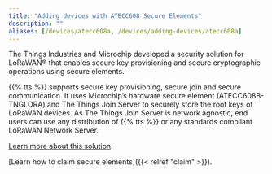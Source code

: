 ```yaml
---
title: "Adding devices with ATECC608 Secure Elements"
description: ""
aliases: [/devices/atecc608a, /devices/adding-devices/atecc608a]
---
```


The Things Industries and Microchip developed a security solution for LoRaWAN® that enables secure key provisioning and secure cryptographic operations using secure elements.

<!--more-->

{{% tts %}} supports secure key provisioning, secure join and secure communication. It uses Microchip’s hardware secure element (ATECC608B-TNGLORA) and The Things Join Server to securely store the root keys of LoRaWAN devices. As The Things Join Server is network agnostic, end users can use any distribution of {{% tts %}} or any standards compliant LoRaWAN Network Server.

[Learn more about this solution](https://thethingsindustries.com/secure-elements/).

[Learn how to claim secure elements]({{< relref "claim" >}}).
